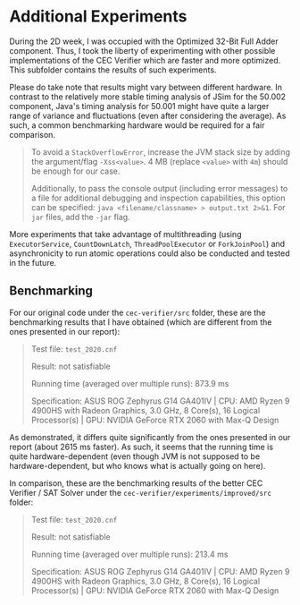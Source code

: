 # Additional Experiments

During the 2D week, I was occupied with the Optimized 32-Bit Full Adder component. Thus, I took the liberty of experimenting with other possible implementations of the CEC Verifier which are faster and more optimized. This subfolder contains the results of such experiments.

Please do take note that results might vary between different hardware. In contrast to the relatively more stable timing analysis of JSim for the 50.002 component, Java's timing analysis for 50.001 might have quite a larger range of variance and fluctuations (even after considering the average). As such, a common benchmarking hardware would be required for a fair comparison.

> To avoid a `StackOverflowError`, increase the JVM stack size by adding the argument/flag `-Xss<value>`. 4 MB (replace `<value>` with `4m`) should be enough for our case.
>
> Additionally, to pass the console output (including error messages) to a file for additional debugging and inspection capabilities, this option can be specified: `java <filename/classname> > output.txt 2>&1`. For `jar` files, add the `-jar` flag.

More experiments that take advantage of multithreading (using `ExecutorService`, `CountDownLatch`, `ThreadPoolExecutor` or `ForkJoinPool`) and asynchronicity to run atomic operations could also be conducted and tested in the future.

## Benchmarking

For our original code under the `cec-verifier/src` folder, these are the benchmarking results that I have obtained (which are different from the ones presented in our report):

> Test file: `test_2020.cnf`
>
> Result: not satisfiable
>
> Running time (averaged over multiple runs): 873.9 ms
>
> Specification: ASUS ROG Zephyrus G14 GA401IV | CPU: AMD Ryzen 9 4900HS with Radeon Graphics, 3.0 GHz, 8 Core(s), 16 Logical Processor(s) | GPU: NVIDIA GeForce RTX 2060 with Max-Q Design

As demonstrated, it differs quite significantly from the ones presented in our report (about 2615 ms faster). As such, it seems that the running time is quite hardware-dependent (even though JVM is not supposed to be hardware-dependent, but who knows what is actually going on here).

In comparison, these are the benchmarking results of the better CEC Verifier / SAT Solver under the `cec-verifier/experiments/improved/src` folder:

> Test file: `test_2020.cnf`
>
> Result: not satisfiable
>
> Running time (averaged over multiple runs): 213.4 ms
>
> Specification: ASUS ROG Zephyrus G14 GA401IV | CPU: AMD Ryzen 9 4900HS with Radeon Graphics, 3.0 GHz, 8 Core(s), 16 Logical Processor(s) | GPU: NVIDIA GeForce RTX 2060 with Max-Q Design
